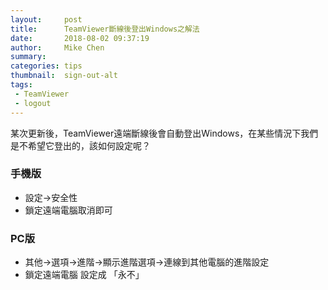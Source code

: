 ```yaml
---
layout:     post
title:      TeamViewer斷線後登出Windows之解法
date:       2018-08-02 09:37:19
author:     Mike Chen
summary:    
categories: tips
thumbnail:  sign-out-alt
tags:
 - TeamViewer
 - logout
---
```


某次更新後，TeamViewer遠端斷線後會自動登出Windows，在某些情況下我們是不希望它登出的，該如何設定呢？

### 手機版

* 設定->安全性
* 鎖定遠端電腦取消即可

### PC版

* 其他->選項->進階->顯示進階選項->連線到其他電腦的進階設定
* 鎖定遠端電腦 設定成 「永不」